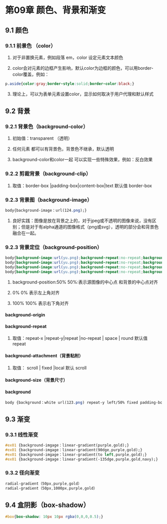 # 第09章 颜色、背景和渐变

## 9.1 颜色

### 9.1.1 前景色 （color）

1. 对于非置换元素，例如段落 em，color 设定元素文本颜色

2. color会对元素的边框产生影响，默认color为边框的颜色，可以用border-color覆盖，例如：

```css
p.aside{color:gray;border-style:solid;border-color:black;}
```

3. 理论上，可以为表单元素设置color，显示如何取决于用户代理和默认样式

## 9.2 背景

### 9.2.1 背景色（background-color）

1. 初始值：transparent （透明）

2. 任何元素 都可以有背景色，背景色不继承，默认透明

3. background-color和color一起 可以实现一些特殊效果，例如：反白效果

### 9.2.2 剪裁背景（background-clip）

1. 取值：border-box |padding-box|content-box|text  默认值 border-box

### 9.2.3 背景图（background-image）

```css
body{background-image：url(124.png);}
```

1. 良好实践：图像是放在背景之上的，对于jpeg或不透明的图像来说，没有区别；但是对于有alpha通道的图像格式（png或svg），透明的部分会和背景色融合在一起。

### 9.2.3 背景定位（background-position）

```css
body{background-image:url(yu.png);background-repeat:no-repeat;background-position:center;}
body{background-image:url(yu.png);background-repeat:no-repeat;background-position:top right;}
body{background-image:url(yu.png);background-repeat:no-repeat;background-position:50% 50%;}
body{background-image:url(yu.png);background-repeat:no-repeat;background-position:100% 10px;}
```

1. background-position:50% 50%:表示源图像的中心点 和背景的中心点对齐

2. 0% 0% 表示左上角对齐

3. 100% 100% 表示右下角对齐

#### background-origin

#### background-repeat

1. 取值：repeat-x |repeat-y|repeat |no-repeat | space | round 默认值 repeat

#### background-attachment（背景粘附）

1. 取值： scroll | fixed |local 默认 scroll
#### background-size（背景尺寸）

#### background

```css
body {background：white url(123.png) repeat-y left/50% fixed padding-box border-box;}
```

## 9.3 渐变

### 9.3.1 线性渐变

```css
#ex01 {background-imgage：linear-gradient(purple,gold);}
#ex01 {background-imgage：linear-gradient(90dge,purple,gold);}
#ex01 {background-imgage：linear-gradient(to left,purple,gold);}
#ex01 {background-imgage：linear-gradient(-135dge,purple,gold,navy);}
```

### 9.3.2 径向渐变

```css
radial-gradient（50px,purple,gold）
radial-gradient（50px,1000px,purple,gold）
```

## 9.4 盒阴影（box-shadow）
```css
#box{box-shadow: 10px 10px rgba(0,0,0,0.5);}
```
